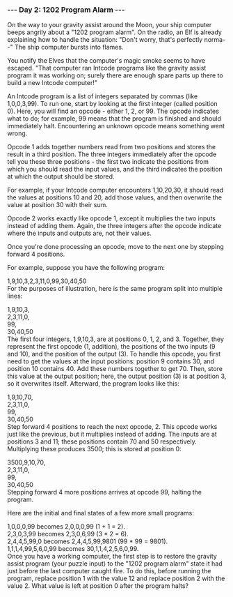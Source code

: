 ### --- Day 2: 1202 Program Alarm ---

On the way to your gravity assist around the Moon, your ship computer beeps angrily about a "1202 program alarm". On the radio, an Elf is already explaining how to handle the situation: "Don't worry, that's perfectly norma--" The ship computer bursts into flames.  

You notify the Elves that the computer's magic smoke seems to have escaped. "That computer ran Intcode programs like the gravity assist program it was working on; surely there are enough spare parts up there to build a new Intcode computer!"  

An Intcode program is a list of integers separated by commas (like 1,0,0,3,99). To run one, start by looking at the first integer (called position 0). Here, you will find an opcode - either 1, 2, or 99. The opcode indicates what to do; for example, 99 means that the program is finished and should immediately halt. Encountering an unknown opcode means something went wrong.  

Opcode 1 adds together numbers read from two positions and stores the result in a third position. The three integers immediately after the opcode tell you these three positions - the first two indicate the positions from which you should read the input values, and the third indicates the position at which the output should be stored.  

For example, if your Intcode computer encounters 1,10,20,30, it should read the values at positions 10 and 20, add those values, and then overwrite the value at position 30 with their sum.  

Opcode 2 works exactly like opcode 1, except it multiplies the two inputs instead of adding them. Again, the three integers after the opcode indicate where the inputs and outputs are, not their values.  

Once you're done processing an opcode, move to the next one by stepping forward 4 positions.  

For example, suppose you have the following program:  

1,9,10,3,2,3,11,0,99,30,40,50  
For the purposes of illustration, here is the same program split into multiple lines:  

1,9,10,3,  
2,3,11,0,  
99,  
30,40,50  
The first four integers, 1,9,10,3, are at positions 0, 1, 2, and 3. Together, they represent the first opcode (1, addition), the positions of the two inputs (9 and 10), and the position of the output (3). To handle this opcode, you first need to get the values at the input positions: position 9 contains 30, and position 10 contains 40. Add these numbers together to get 70. Then, store this value at the output position; here, the output position (3) is at position 3, so it overwrites itself. Afterward, the program looks like this:  

1,9,10,70,  
2,3,11,0,  
99,  
30,40,50  
Step forward 4 positions to reach the next opcode, 2. This opcode works just like the previous, but it multiplies instead of adding. The inputs are at positions 3 and 11; these positions contain 70 and 50 respectively. Multiplying these produces 3500; this is stored at position 0:  

3500,9,10,70,  
2,3,11,0,  
99,  
30,40,50  
Stepping forward 4 more positions arrives at opcode 99, halting the program.  

Here are the initial and final states of a few more small programs:  

1,0,0,0,99 becomes 2,0,0,0,99 (1 + 1 = 2).  
2,3,0,3,99 becomes 2,3,0,6,99 (3 * 2 = 6).  
2,4,4,5,99,0 becomes 2,4,4,5,99,9801 (99 * 99 = 9801).  
1,1,1,4,99,5,6,0,99 becomes 30,1,1,4,2,5,6,0,99.  
Once you have a working computer, the first step is to restore the gravity assist program (your puzzle input) to the "1202 program alarm" state it had just before the last computer caught fire. To do this, before running the program, replace position 1 with the value 12 and replace position 2 with the value 2. What value is left at position 0 after the program halts?  
